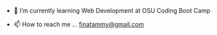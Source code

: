 
- 🌱 I’m currently learning Web Development at OSU Coding Boot Camp

- 📫 How to reach me ... finatammy@gmail.com

<!---
trfina/trfina is a ✨ special ✨ repository because its `README.md` (this file) appears on your GitHub profile.
You can click the Preview link to take a look at your changes.
--->
